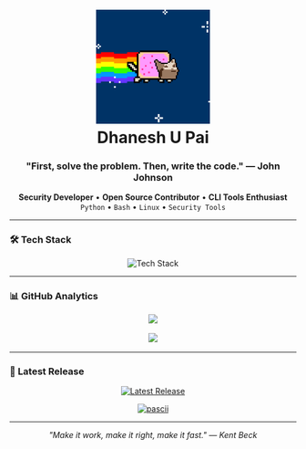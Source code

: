 <h1 align="center">
  <img src="https://github.com/cxuri/cxuri/blob/main/nyan.gif?raw=true" width="200">
  <br>Dhanesh U Pai
</h1>

<h3 align="center">"First, solve the problem. Then, write the code." — John Johnson</h3>

<p align="center">
  <strong>Security Developer</strong> • <strong>Open Source Contributor</strong> • <strong>CLI Tools Enthusiast</strong><br>
  <code>Python</code> • <code>Bash</code> • <code>Linux</code> • <code>Security Tools</code>
</p>

---

### 🛠️ Tech Stack

<p align="center">
  <img src="https://skillicons.dev/icons?i=python,bash,linux,git,docker,vim,c,java" alt="Tech Stack"/>
</p>

---

### 📊 GitHub Analytics

<p align="center">
  <picture>
    <source 
      srcset="https://github-readme-stats.vercel.app/api?username=cxuri&show_icons=true&theme=dark#gh-dark-mode-only" 
      media="(prefers-color-scheme: dark)"
    />
    <source
      srcset="https://github-readme-stats.vercel.app/api?username=cxuri&show_icons=true&theme=default#gh-light-mode-only"
      media="(prefers-color-scheme: light), (prefers-color-scheme: no-preference)"
    />
    <img src="https://github-readme-stats.vercel.app/api?username=cxuri&show_icons=true&theme=dark" />
  </picture>
</p>

<p align="center">
  <picture>
    <source 
      srcset="https://github-readme-stats.vercel.app/api/top-langs/?username=cxuri&layout=compact&theme=dark#gh-dark-mode-only" 
      media="(prefers-color-scheme: dark)"
    />
    <source
      srcset="https://github-readme-stats.vercel.app/api/top-langs/?username=cxuri&layout=compact&theme=default#gh-light-mode-only"
      media="(prefers-color-scheme: light), (prefers-color-scheme: no-preference)"
    />
    <img src="https://github-readme-stats.vercel.app/api/top-langs/?username=cxuri&layout=compact&theme=dark" />
  </picture>
</p>

---

### 🚀 Latest Release

<p align="center">
  <a href="https://github.com/cxuri/pascii/releases/latest">
    <img src="https://img.shields.io/github/v/release/cxuri/pascii?style=for-the-badge&color=2ea44f&label=Latest%20Release" alt="Latest Release">
  </a>
</p>

<p align="center">
  <a href="https://github.com/cxuri/pascii">
    <img src="https://github-readme-stats.vercel.app/api/pin/?username=cxuri&repo=pascii&theme=dark&show_owner=true" alt="pascii">
  </a>
</p>

---

<p align="center">
  <em>"Make it work, make it right, make it fast." — Kent Beck</em>
</p>
